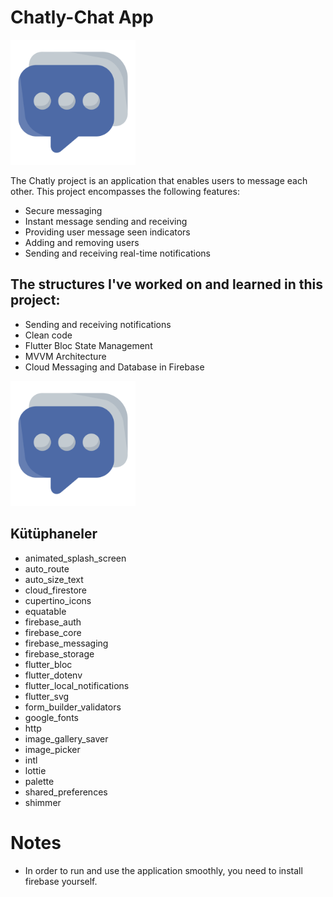# Chatly-Chat App
 <img src="assets/icon/chat_icon.png" alt="Chatly-Chat App" height="200"/>  


The Chatly project is an application that enables users to message each other. This project encompasses the following features:

- Secure messaging
- Instant message sending and receiving
- Providing user message seen indicators
- Adding and removing users
- Sending and receiving real-time notifications

## The structures I've worked on and learned in this project:

- Sending and receiving notifications
- Clean code
- Flutter Bloc State Management
- MVVM Architecture
- Cloud Messaging and Database in Firebase

 <img src="assets/icon/chat_icon.png" alt="Chatly-Chat App" height="200"/>  

## Kütüphaneler

 - animated_splash_screen
 - auto_route
 -  auto_size_text
 -  cloud_firestore
 -  cupertino_icons
 -  equatable
 -  firebase_auth
 -  firebase_core
 -  firebase_messaging
 -  firebase_storage
 - flutter_bloc
 -  flutter_dotenv
 -  flutter_local_notifications
 -  flutter_svg
 -  form_builder_validators
 -  google_fonts
 -  http
 - image_gallery_saver
 - image_picker
 - intl
 - lottie
 - palette
 - shared_preferences
 -  shimmer

# Notes
- In order to run and use the application smoothly, you need to install firebase yourself.
